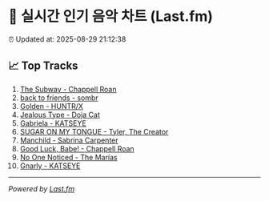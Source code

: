 # 🎵 실시간 인기 음악 차트 (Last.fm)

⏰ Updated at: 2025-08-29 21:12:38

## 📈 Top Tracks

1. [The Subway - Chappell Roan](https://www.last.fm/music/Chappell+Roan/_/The+Subway)
2. [back to friends - sombr](https://www.last.fm/music/sombr/_/back+to+friends)
3. [Golden - HUNTR/X](https://www.last.fm/music/HUNTR%2FX/_/Golden)
4. [Jealous Type - Doja Cat](https://www.last.fm/music/Doja+Cat/_/Jealous+Type)
5. [Gabriela - KATSEYE](https://www.last.fm/music/KATSEYE/_/Gabriela)
6. [SUGAR ON MY TONGUE - Tyler, The Creator](https://www.last.fm/music/Tyler,+The+Creator/_/SUGAR+ON+MY+TONGUE)
7. [Manchild - Sabrina Carpenter](https://www.last.fm/music/Sabrina+Carpenter/_/Manchild)
8. [Good Luck, Babe! - Chappell Roan](https://www.last.fm/music/Chappell+Roan/_/Good+Luck,+Babe%21)
9. [No One Noticed - The Marías](https://www.last.fm/music/The+Mar%C3%ADas/_/No+One+Noticed)
10. [Gnarly - KATSEYE](https://www.last.fm/music/KATSEYE/_/Gnarly)

---
*Powered by [Last.fm](https://www.last.fm)*
